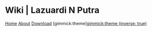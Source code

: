 # Wiki | Lazuardi N Putra

[Home](index.md)
[About](about.md)
[Download](download.md)
[gimmick:theme][gimmick:theme (inverse: true)](flatly)
